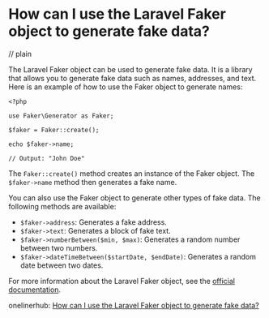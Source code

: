 # How can I use the Laravel Faker object to generate fake data?
// plain

The Laravel Faker object can be used to generate fake data. It is a library that allows you to generate fake data such as names, addresses, and text. Here is an example of how to use the Faker object to generate names:

```
<?php

use Faker\Generator as Faker;

$faker = Faker::create();

echo $faker->name;

// Output: "John Doe"
```

The `Faker::create()` method creates an instance of the Faker object. The `$faker->name` method then generates a fake name.

You can also use the Faker object to generate other types of fake data. The following methods are available:

- `$faker->address`: Generates a fake address.
- `$faker->text`: Generates a block of fake text.
- `$faker->numberBetween($min, $max)`: Generates a random number between two numbers.
- `$faker->dateTimeBetween($startDate, $endDate)`: Generates a random date between two dates.

For more information about the Laravel Faker object, see the [official documentation](https://laravel.com/docs/7.x/database-testing#generating-fake-data).

onelinerhub: [How can I use the Laravel Faker object to generate fake data?](https://onelinerhub.com/php-faker/how-can-i-use-the-laravel-faker-object-to-generate-fake-data)
